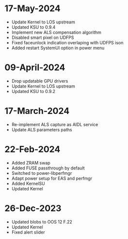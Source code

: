 # 17-May-2024
- Update Kernel to LOS upstream
- Updated KSU to 0.9.4
- Implement new ALS compensation algorithm
- Disabled smart pixel on UDFPS
- Fixed faceunlock indication overlaping with UDFPS ison
- Added restart SystemUI option in power menu

# 09-April-2024
- Drop updatable GPU drivers
- Update Kernel to LOS upstream
- Updated KSU to 0.9.2

# 17-March-2024
- Re-implement ALS capture as AIDL service
- Update ALS parameters paths

# 22-Feb-2024

- Added ZRAM swap
- Added FUSE passthrough by default
- Switched to power-libperfmgr
- Adapt power setup for EAS and perfmgr
- Added KernelSU
- Updated Kernel

# 26-Dec-2023

- Updated blobs to OOS 12 F.22
- Updated Kernel
- Fixed alert slider
